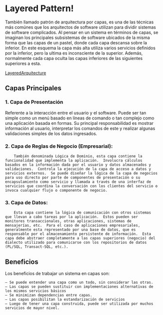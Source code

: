 # **Layered Pattern!**

También llamado patrón de arquitectura por  capas, es una de las técnicas más comúnes que los arquitectos de software utilizan para dividir sistemas de software complicados. Al pensar en un sistema en términos de capas, se imaginan los principales subsistemas de software ubicados de la misma forma que las capas de un pastel, donde cada capa descansa sobre la inferior. En este esquema la capa más alta utiliza varios servicios definidos por la inferior, pero la ultima es inconsciente de la superior. Además, normalmente cada capa oculta las capas inferiores de las siguientes superiores a esta.

[LayeredArquitecture](https://www.google.com/search?q=layered+pattern&client=opera&hs=G5K&source=lnms&tbm=isch&sa=X&ved=0ahUKEwinkuXu84LkAhUl11kKHTisDU8Q_AUIESgB&biw=1473&bih=706#imgrc=aoEsrrw4jgZ1EM:)

## Capas Principales

### 1. Capa de Presentación 
Referente a la interacción entre el usuario y el software.  Puede ser tan simple como un menú basado en líneas de comando o tan complejo como una aplicación basada en formas.  Su principal responsabilidad es mostrar información al usuario, interpretar los comandos de este y realizar algunas validaciones simples de los datos ingresados.

### 2. Capa de Reglas de Negocio (Empresarial): 
		También denominada Lógica de Dominio, esta capa contiene la funcionalidad que implementa la aplicación.  Involucra cálculos basados en la información dada por el usuario y datos almacenados y validaciones.  Controla la ejecución de la capa de acceso a datos y servicios externos.  Se puede diseñar la lógica de la capa de negocios para uso directo por parte de componentes de presentación o su encapsulamiento como servicio y llamada a través de una interfaz de servicios que coordina la conversación con los clientes del servicio o invoca cualquier flujo o componente de negocio.

### 3. Capa de Datos: 
		Esta capa contiene la lógica de comunicación con otros sistemas que llevan a cabo tareas por la aplicación.  Estos pueden ser monitores transaccionales, otras aplicaciones, sistemas de mensajerías, etc.  Para el caso de aplicaciones empresariales, generalmente esta representado por una base de datos, que es responsable por el almacenamiento persistente de información.  Esta capa debe abstraer completamente a las capas superiores (negocio) del dialecto utilizado para comunicarse con los repositorios de datos (PL/SQL, Transact-SQL, etc.).


## Beneficios
Los beneficios de trabajar un sistema en capas son:

	– Se puede entender una capa como un todo, sin considerar las otras.
	– Las capas se pueden sustituir con implementaciones alternativas de los mismos servicios básicos
	– Se minimizan dependencias entre capas.
	– Las capas posibilitan la estandarización de servicios
	– Luego de tener una capa construida, puede ser utilizada por muchos servicios de mayor nivel.

